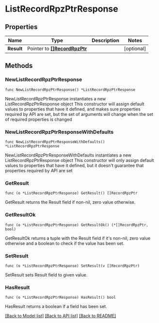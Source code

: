 # ListRecordRpzPtrResponse

## Properties

Name | Type | Description | Notes
------------ | ------------- | ------------- | -------------
**Result** | Pointer to [**[]RecordRpzPtr**](RecordRpzPtr.md) |  | [optional] 

## Methods

### NewListRecordRpzPtrResponse

`func NewListRecordRpzPtrResponse() *ListRecordRpzPtrResponse`

NewListRecordRpzPtrResponse instantiates a new ListRecordRpzPtrResponse object
This constructor will assign default values to properties that have it defined,
and makes sure properties required by API are set, but the set of arguments
will change when the set of required properties is changed

### NewListRecordRpzPtrResponseWithDefaults

`func NewListRecordRpzPtrResponseWithDefaults() *ListRecordRpzPtrResponse`

NewListRecordRpzPtrResponseWithDefaults instantiates a new ListRecordRpzPtrResponse object
This constructor will only assign default values to properties that have it defined,
but it doesn't guarantee that properties required by API are set

### GetResult

`func (o *ListRecordRpzPtrResponse) GetResult() []RecordRpzPtr`

GetResult returns the Result field if non-nil, zero value otherwise.

### GetResultOk

`func (o *ListRecordRpzPtrResponse) GetResultOk() (*[]RecordRpzPtr, bool)`

GetResultOk returns a tuple with the Result field if it's non-nil, zero value otherwise
and a boolean to check if the value has been set.

### SetResult

`func (o *ListRecordRpzPtrResponse) SetResult(v []RecordRpzPtr)`

SetResult sets Result field to given value.

### HasResult

`func (o *ListRecordRpzPtrResponse) HasResult() bool`

HasResult returns a boolean if a field has been set.


[[Back to Model list]](../README.md#documentation-for-models) [[Back to API list]](../README.md#documentation-for-api-endpoints) [[Back to README]](../README.md)


